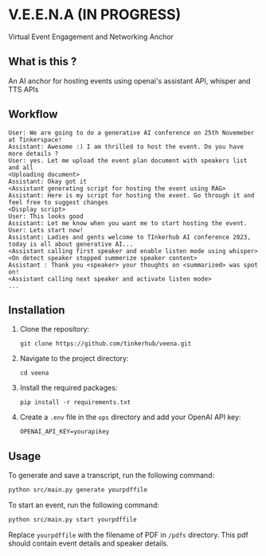 # V.E.E.N.A (IN PROGRESS)
Virtual Event Engagement and Networking Anchor


## What is this ?

An AI anchor for hosting events using openai's assistant API, whisper and TTS APIs

## Workflow

```
User: We are going to do a generative AI conference on 25th Novemeber at Tinkerspace!
Assistant: Awesome :) I am thrilled to host the event. Do you have more details ?
User: yes. Let me upload the event plan document with speakers list and all
<Uploading document>
Assistant: Okay got it
<Assistant generating script for hosting the event using RAG>
Assistant: Here is my script for hosting the event. Go through it and feel free to suggest changes
<Display script>
User: This looks good
Assistant: Let me know when you want me to start hosting the event. 
User: Lets start now!
Assistant: Ladies and gents welcome to TInkerhub AI conference 2023, today is all about generative AI...
<Assistant calling first speaker and enable listen mode using whisper>
<On detect speaker stopped summerize speaker content>
Assistant : Thank you <speaker> your thoughts on <summarized> was spot on!
<Assistant calling next speaker and activate listen mode>
...
```

## Installation

1. Clone the repository:
    ```
    git clone https://github.com/tinkerhub/veena.git
    ```
2. Navigate to the project directory:
    ```
    cd veena
    ```
3. Install the required packages:
    ```
    pip install -r requirements.txt
    ```
4. Create a `.env` file in the `ops` directory and add your OpenAI API key:
    ```
    OPENAI_API_KEY=yourapikey
    ```


## Usage

To generate and save a transcript, run the following command:

```bash
python src/main.py generate yourpdffile
```


To start an event, run the following command:

```bash
python src/main.py start yourpdffile
```

Replace `yourpdffile` with the filename of PDF in `/pdfs` directory. This pdf should contain event details and speaker details.